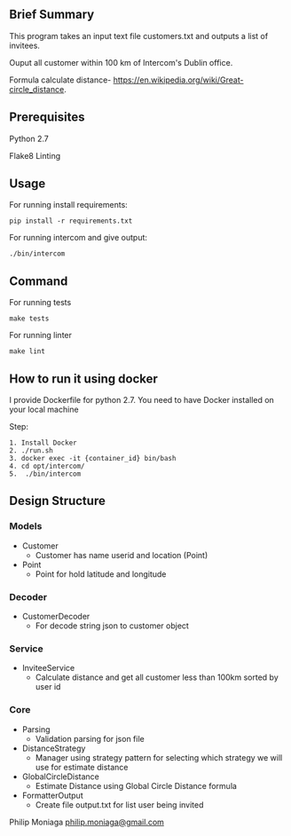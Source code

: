 
## Brief Summary

This program takes an input text file customers.txt and outputs a list of invitees. 

Ouput all customer within 100 km of Intercom's Dublin office.

Formula calculate distance- https://en.wikipedia.org/wiki/Great-circle_distance.

## Prerequisites
Python 2.7


Flake8 Linting


## Usage

For running install requirements:
```
pip install -r requirements.txt
```

For running intercom and give output:
```
./bin/intercom
```


## Command

For running tests
```
make tests
```

For running linter
```
make lint
```


## How to run it using docker
I provide Dockerfile for python 2.7.
You need to have Docker installed on your local machine

Step:
```
1. Install Docker
2. ./run.sh
3. docker exec -it {container_id} bin/bash
4. cd opt/intercom/
5.  ./bin/intercom
```

## Design Structure
### Models
- Customer
    - Customer has name userid and location (Point)
- Point
    - Point for hold latitude and longitude
### Decoder
- CustomerDecoder
    - For decode string json to customer object
### Service
- InviteeService
    - Calculate distance and get all customer less than 100km sorted by user id 
### Core
- Parsing
    - Validation parsing for json file
- DistanceStrategy
    - Manager using strategy pattern for selecting which strategy we will use for estimate distance 
- GlobalCircleDistance
    - Estimate Distance using Global Circle Distance formula
- FormatterOutput
    - Create file output.txt for list user being invited


Philip Moniaga philip.moniaga@gmail.com
